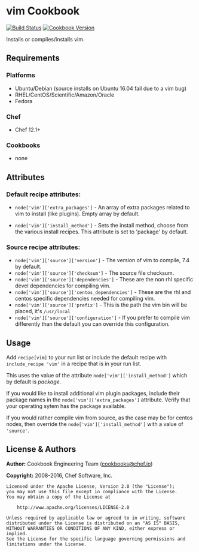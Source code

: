 # vim Cookbook

[![Build Status](https://travis-ci.org/chef-cookbooks/vim.svg?branch=master)](https://travis-ci.org/chef-cookbooks/vim) [![Cookbook Version](https://img.shields.io/cookbook/v/vim.svg)](https://supermarket.chef.io/cookbooks/vim)

Installs or compiles/installs vim.

## Requirements

### Platforms

- Ubuntu/Debian (source installs on Ubuntu 16.04 fail due to a vim bug)
- RHEL/CentOS/Scientific/Amazon/Oracle
- Fedora

### Chef

- Chef 12.1+

### Cookbooks

- none

## Attributes

### Default recipe attributes:

- `node['vim']['extra_packages']` - An array of extra packages related to vim to install (like plugins). Empty array by default.

- `node['vim']['install_method']` - Sets the install method, choose from the various install recipes. This attribute is set to 'package' by default.

### Source recipe attributes:

- `node['vim']['source']['version']` - The version of vim to compile, 7.4 by default.
- `node['vim']['source']['checksum']` - The source file checksum.
- `node['vim']['source']['dependencies']` - These are the non rhl specific devel dependencies for compiling vim.
- `node['vim']['source']['centos_dependencies']` - These are the rhl and centos specific dependencies needed for compiling vim.
- `node['vim']['source']['prefix']` - This is the path the vim bin will be placed, it's `/usr/local`
- `node['vim']['source']['configuration']` - If you prefer to compile vim differently than the default you can override this configuration.

## Usage

Add `recipe[vim]` to your run list or include the default recipe with `include_recipe 'vim'` in a recipe that is in your run list.

This uses the value of the attribute `node['vim']['install_method']` which by default is _package_.

If you would like to install additional vim plugin packages, include their package names in the `node['vim']['extra_packages']` attribute. Verify that your operating sytem has the package available.

If you would rather compile vim from source, as the case may be for centos nodes, then override the `node['vim']['install_method']` with a value of `'source'`.

## License & Authors

**Author:** Cookbook Engineering Team ([cookbooks@chef.io](mailto:cookbooks@chef.io))

**Copyright:** 2008-2016, Chef Software, Inc.

```
Licensed under the Apache License, Version 2.0 (the "License");
you may not use this file except in compliance with the License.
You may obtain a copy of the License at

    http://www.apache.org/licenses/LICENSE-2.0

Unless required by applicable law or agreed to in writing, software
distributed under the License is distributed on an "AS IS" BASIS,
WITHOUT WARRANTIES OR CONDITIONS OF ANY KIND, either express or implied.
See the License for the specific language governing permissions and
limitations under the License.
```
